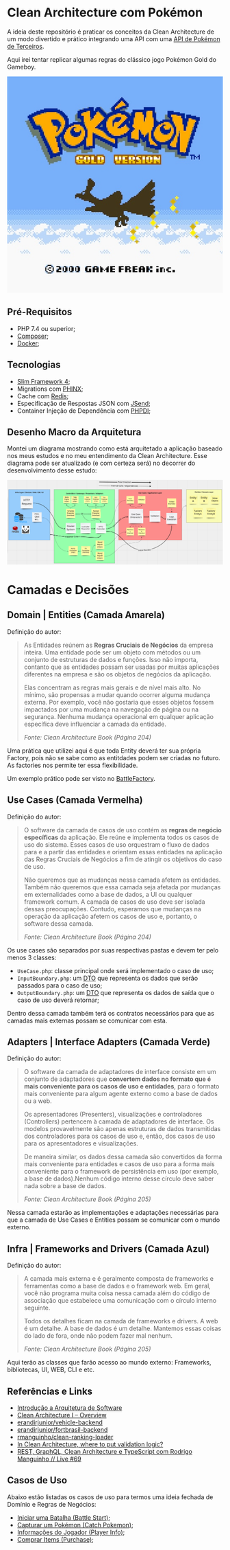# Clean Architecture com Pokémon

A ideia deste repositório é praticar os conceitos da Clean Architecture de um modo divertido e prático integrando uma API com uma [API de Pokémon de Terceiros](https://pokeapi.co/).

Aqui irei tentar replicar algumas regras do clássico jogo Pokémon Gold do Gameboy.

![Pokémon Gold Logo](./docs/pokemon-gold.png)

## Pré-Requisitos

- PHP 7.4 ou superior;
- [Composer](https://getcomposer.org);
- [Docker](https://www.docker.com);

## Tecnologias

- [Slim Framework 4](https://www.slimframework.com);
- Migrations com [PHINX](https://phinx.org);
- Cache com [Redis](https://redis.io);
- Especificação de Respostas JSON com [JSend](https://github.com/omniti-labs/jsend);
- Container Injeção de Dependência com [PHPDI](https://php-di.org);

## Desenho Macro da Arquitetura

Montei um diagrama mostrando como está arquitetado a aplicação baseado nos meus estudos e no meu entendimento da Clean Architecture. Esse diagrama pode ser atualizado (e com certeza será) no decorrer do desenvolvimento desse estudo:

![Arquitetura App](./docs/brainstorms/clean-arch-app-flow.png)

# Camadas e Decisões

## Domain | Entities (Camada Amarela)

Definição do autor:

> As Entidades reúnem as **Regras Cruciais de Negócios** da empresa inteira. Uma entidade pode ser um objeto com métodos ou um conjunto de estruturas de dados e funções. Isso não importa, contanto que as entidades possam ser usadas por muitas aplicações diferentes na empresa e são os objetos de negócios da aplicação.
> 
> Elas concentram as regras mais gerais e de nível mais alto. No mínimo, são propensas a mudar quando ocorrer alguma mudança externa. Por exemplo, você não gostaria que esses objetos fossem impactados por uma mudança na navegação de página ou na segurança. Nenhuma mudança operacional em qualquer aplicação específica deve influenciar a camada da entidade.
> 
> *Fonte: Clean Architecture Book (Página 204)*

Uma prática que utilizei aqui é que toda Entity deverá ter sua própria Factory, pois não se sabe como as entitdades podem ser criadas no futuro. As factories nos permite ter essa flexibilidade.

Um exemplo prático pode ser visto no [BattleFactory](src/Battle/Domain/Factory/BattleFactory.php).

## Use Cases (Camada Vermelha)

Definição do autor:

> O software da camada de casos de uso contém as **regras de negócio específicas** da aplicação. Ele reúne e implementa todos os casos de uso do sistema. Esses casos de uso orquestram o fluxo de dados para e a partir das entidades e orientam essas entidades na aplicação das Regras Cruciais de Negócios a fim de atingir os objetivos do caso de uso.
> 
> Não queremos que as mudanças nessa camada afetem as entidades. Também não queremos que essa camada seja afetada por mudanças em externalidades como a base de dados, a UI ou qualquer framework comum. A camada de casos de uso deve ser isolada dessas preocupações. Contudo, esperamos que mudanças na operação da aplicação afetem os casos de uso e, portanto, o software dessa camada.
> 
> *Fonte: Clean Architecture Book (Página 204)*

Os use cases são separados por suas respectivas pastas e devem ter pelo menos 3 classes:

- `UseCase.php`: classe principal onde será implementado o caso de uso;
- `InputBoundary.php`: um [DTO](https://pt.wikipedia.org/wiki/Objeto_de_Transfer%C3%AAncia_de_Dados) que representa os dados que serão passados para o caso de uso;
- `OutputBoundary.php`: um [DTO](https://pt.wikipedia.org/wiki/Objeto_de_Transfer%C3%AAncia_de_Dados) que representa os dados de saída que o caso de uso deverá retornar;

Dentro dessa camada também terá os contratos necessários para que as camadas mais externas possam se comunicar com esta.

## Adapters | Interface Adapters (Camada Verde)

Definição do autor:

> O software da camada de adaptadores de interface consiste em um conjunto de adaptadores que **convertem dados no formato que é mais conveniente para os casos de uso e entidades**, para o formato mais conveniente para algum agente externo como a base de dados ou a web.
>
>  Os apresentadores (Presenters), visualizações e controladores (Controllers) pertencem à camada de adaptadores de interface. Os modelos provavelmente são apenas estruturas de dados transmitidas dos controladores para os casos de uso e, então, dos casos de uso para os apresentadores e visualizações.
> 
> De maneira similar, os dados dessa camada são convertidos da forma mais conveniente para entidades e casos de uso para a forma mais conveniente para o framework de persistência em uso (por exemplo, a base de dados).Nenhum código interno desse círculo deve saber nada sobre a base de dados.
> 
> *Fonte: Clean Architecture Book (Página 205)*

Nessa camada estarão as implementações e adaptações necessárias para que a camada de Use Cases e Entities possam se comunicar com o mundo externo.

## Infra | Frameworks and Drivers (Camada Azul)

Definição do autor:

> A camada mais externa e é geralmente composta de frameworks e ferramentas como a base de dados e o framework web. Em geral, você não programa muita coisa nessa camada além do código de associação que estabelece uma comunicação com o círculo interno seguinte.
> 
> Todos os detalhes ficam na camada de frameworks e drivers. A web é um detalhe. A base de dados é um detalhe. Mantemos essas coisas do lado de fora, onde não podem fazer mal nenhum.
> 
> *Fonte: Clean Architecture Book (Página 205)*

Aqui terão as classes que farão acesso ao mundo externo: Frameworks, bibliotecas, UI, WEB, CLI e etc.

## Referências e Links

- [Introdução a Arquitetura de Software](https://blog.taller.net.br/introducao-a-arquitetura-de-software)
- [Clean Architecture I – Overview](https://blog.taller.net.br/clean-architecture-overview)
- [erandirjunior/vehicle-backend](https://github.com/erandirjunior/vehicle-backend)
- [erandirjunior/fortbrasil-backend](https://github.com/erandirjunior/fortbrasil-backend)
- [rmanguinho/clean-ranking-loader](https://github.com/rmanguinho/clean-ranking-loader)
- [In Clean Architecture, where to put validation logic?](https://ikenox.info/blog/where-to-put-validation-in-clean-architecture/#:~:text=Just%20as%20Clean%20Architecture%20splits,differrent%20depending%20on%20its%20context.)
- [REST, GraphQL, Clean Architecture e TypeScript com Rodrigo Manguinho // Live #69](https://www.youtube.com/watch?v=P0gpCCA8ZPs)

## Casos de Uso

Abaixo estão listadas os casos de uso para termos uma ideia fechada de Domínio e Regras de Negócios:

- [Iniciar uma Batalha (Battle Start)](./docs/usecases/battle-start);
- [Capturar um Pokémon (Catch Pokemon)](./docs/usecases/catch-pokemon);
- [Informações do Jogador (Player Info)](./docs/usecases/player-info);
- [Comprar Items (Purchase)](./docs/usecases/purchase);
